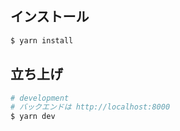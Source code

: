 ## インストール

```bash
$ yarn install
```

## 立ち上げ

```bash
# development
# バックエンドは http://localhost:8000
$ yarn dev
```
